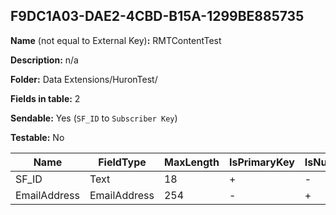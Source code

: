 ## F9DC1A03-DAE2-4CBD-B15A-1299BE885735

**Name** (not equal to External Key)**:** RMTContentTest

**Description:** n/a

**Folder:** Data Extensions/HuronTest/

**Fields in table:** 2

**Sendable:** Yes (`SF_ID` to `Subscriber Key`)

**Testable:** No

| Name | FieldType | MaxLength | IsPrimaryKey | IsNullable | DefaultValue |
| --- | --- | --- | --- | --- | --- |
| SF_ID | Text | 18 | + | - |  |
| EmailAddress | EmailAddress | 254 | - | + |  |
